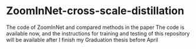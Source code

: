 # ZoomInNet-cross-scale-distillation
The code of ZoomInNet and compared methods in the paper
The code is available now,
and the instructions for training and testing of this repository 
will be available after I finish my Graduation thesis before April
